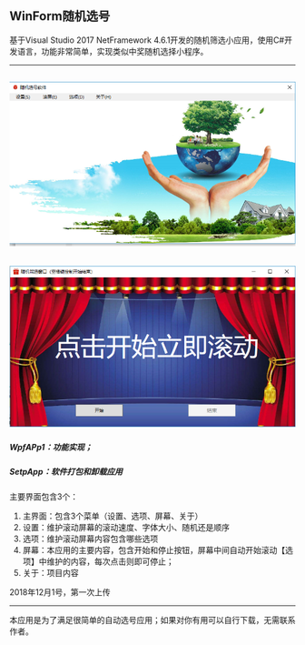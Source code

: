 ## WinForm随机选号
基于Visual Studio 2017 NetFramework 4.6.1开发的随机筛选小应用，使用C#开发语言，功能非常简单，实现类似中奖随机选择小程序。

---
![](/WpfApp1/img/screen_tp1.png)
---
![](/WpfApp1/img/screen_tp2.png)
---

##### WpfAPp1：功能实现；
##### SetpApp：软件打包和卸载应用

主要界面包含3个：
1. 主界面：包含3个菜单（设置、选项、屏幕、关于）
2. 设置：维护滚动屏幕的滚动速度、字体大小、随机还是顺序
3. 选项：维护滚动屏幕内容包含哪些选项
4. 屏幕：本应用的主要内容，包含开始和停止按钮，屏幕中间自动开始滚动【选项】中维护的内容，每次点击则即可停止；
5. 关于：项目内容

2018年12月1号，第一次上传

---
本应用是为了满足很简单的自动选号应用；如果对你有用可以自行下载，无需联系作者。
